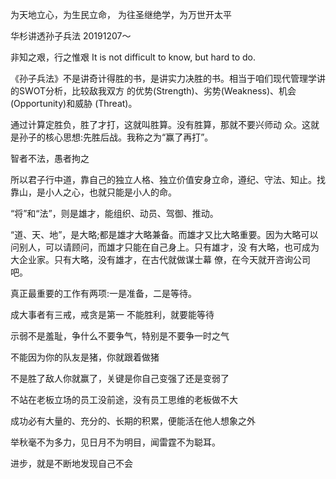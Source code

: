 为天地立心，为生民立命， 为往圣继绝学，为万世开太平

华杉讲透孙子兵法 20191207～

非知之艰，行之惟艰 It is not difficult to know, but hard to do.

《孙子兵法》不是讲奇计得胜的书，是讲实力决胜的书。相当于咱们现代管理学讲的SWOT分析，比较敌我双方 的优势(Strength)、劣势(Weakness)、机会(Opportunity)和威胁 (Threat)。

通过计算定胜负，胜了才打，这就叫胜算。没有胜算，那就不要兴师动
众。这就是孙子的核心思想:先胜后战。我称之为“赢了再打”。


智者不法，愚者拘之

所以君子行中道，靠自己的独立人格、独立价值安身立命，遵纪、守法、知止。找靠山，是小人之心，也就只能是小人的命。

“将”和“法”，则是雄才，能组织、动员、驾御、推动。

“道、天、地”，是大略;都是雄才大略兼备。而雄才又比大略重要。因为大略可以问别人，可以请顾问，而雄才只能在自己身上。只有雄才，没 有大略，也可成为大企业家。只有大略，没有雄才，在古代就做谋士幕 僚，在今天就开咨询公司吧。

真正最重要的工作有两项:一是准备，二是等待。

成大事者有三戒，戒贪是第一
不能胜利，就要能等待

示弱不是羞耻，争什么不要争气，特别是不要争一时之气


不能因为你的队友是猪，你就跟着做猪


不是胜了敌人你就赢了，关键是你自己变强了还是变弱了

不站在老板立场的员工没前途，没有员工思维的老板做不大

成功必有大量的、充分的、长期的积累，便能活在他人想象之外

举秋毫不为多力，见日月不为明目，闻雷霆不为聪耳。

进步，就是不断地发现自己不会
